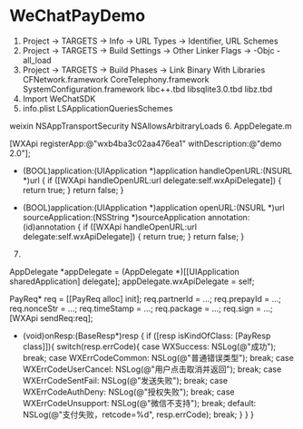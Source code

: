 # WeChatPayDemo

1. Project -> TARGETS -> Info -> URL Types -> Identifier, URL Schemes
2. Project -> TARGETS -> Build Settings -> Other Linker Flags -> -Objc -all_load
3. Project -> TARGETS -> Build Phases -> Link Binary With Libraries
CFNetwork.framework
CoreTelephony.framework
SystemConfiguration.framework
libc++.tbd
libsqlite3.0.tbd
libz.tbd
4. Import WeChatSDK
5. info.plist
<key>LSApplicationQueriesSchemes</key>
<array>
<string>weixin</string>
</array>
<key>NSAppTransportSecurity</key>
<dict>
<key>NSAllowsArbitraryLoads</key>
<true/>
</dict>
6. AppDelegate.m

[WXApi registerApp:@"wxb4ba3c02aa476ea1" withDescription:@"demo 2.0"];

- (BOOL)application:(UIApplication *)application handleOpenURL:(NSURL *)url {
    if ([WXApi handleOpenURL:url delegate:self.wxApiDelegate]) {
        return true;
    }
    return false;
}

- (BOOL)application:(UIApplication *)application openURL:(NSURL *)url sourceApplication:(NSString *)sourceApplication annotation:(id)annotation {
    if ([WXApi handleOpenURL:url delegate:self.wxApiDelegate]) {
        return true;
    }
    return false;
}

7. 
<WXApiDelegate>

AppDelegate *appDelegate = (AppDelegate *)[[UIApplication sharedApplication] delegate];
appDelegate.wxApiDelegate = self;

PayReq* req = [[PayReq alloc] init];
req.partnerId	= …;
req.prepayId	= …;
req.nonceStr	= …;
req.timeStamp	= …;
req.package	= …;
req.sign	= …;
[WXApi sendReq:req];

- (void)onResp:(BaseResp*)resp {
    if ([resp isKindOfClass: [PayResp class]]){
        switch(resp.errCode){
            case WXSuccess:
                NSLog(@"成功");
                break;
            case WXErrCodeCommon:
                NSLog(@"普通错误类型");
                break;
            case WXErrCodeUserCancel:
                NSLog(@"用户点击取消并返回");
                break;
            case WXErrCodeSentFail:
                NSLog(@"发送失败");
                break;
            case WXErrCodeAuthDeny:
                NSLog(@"授权失败");
                break;
            case WXErrCodeUnsupport:
                NSLog(@"微信不支持");
                break;
            default:
                NSLog(@"支付失败，retcode=%d", resp.errCode);
                break;
        }
    }
}
